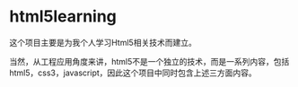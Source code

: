 # html5learning
  这个项目主要是为我个人学习Html5相关技术而建立。
 
  当然，从工程应用角度来讲，html5不是一个独立的技术，而是一系列内容，包括html5，css3，javascript，因此这个项目中同时包含上述三方面内容。
